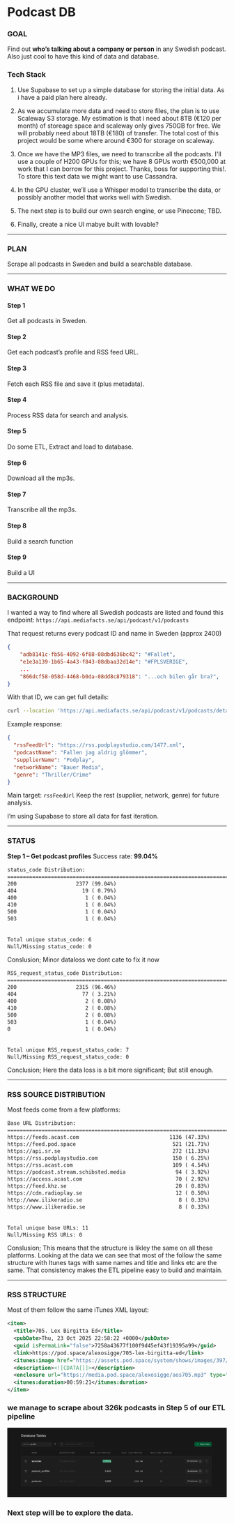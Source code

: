 
# Podcast DB

### GOAL

Find out **who’s talking about a company or person** in any Swedish podcast. Also just cool to have this kind of data and database.


### Tech Stack

1. Use Supabase to set up a simple database for storing the initial data. As i have a paid plan here already.

2. As we accumulate more data and need to store files, the plan is to use Scaleway S3 storage. My estimation is that i need about 8TB (€120 per month) of storeage space and scaleway only gives 750GB for free. We will probably need about 18TB (€180) of transfer. The total cost of this project would be some where around €300 for storage on scaleway.

3. Once we have the MP3 files, we need to transcribe all the podcasts. I'll use a couple of H200 GPUs for this; we have 8 GPUs worth €500,000 at work that I can borrow for this project. Thanks, boss for supporting this!. To store this text data we might want to use Cassandra.

4. In the GPU cluster, we’ll use a Whisper model to transcribe the data, or possibly another model that works well with Swedish.

5. The next step is to build our own search engine, or use Pinecone; TBD.

6. Finally, create a nice UI mabye built with lovable?

---

### PLAN

Scrape all podcasts in Sweden and build a searchable database.

---

### WHAT WE DO

#### Step 1

Get all podcasts in Sweden.

#### Step 2

Get each podcast’s profile and RSS feed URL.

#### Step 3

Fetch each RSS file and save it (plus metadata).

#### Step 4

Process RSS data for search and analysis.


#### Step 5
Do some ETL, Extract and load to database.


#### Step 6 
Download all the mp3s.


#### Step 7
Transcribe all the mp3s.

#### Step 8
Build a search function


#### Step 9
Build a UI

---

### BACKGROUND

I wanted a way to find where all Swedish podcasts are listed and found this endpoint:
`https://api.mediafacts.se/api/podcast/v1/podcasts`

That request returns every podcast ID and name in Sweden (approx 2400)

```json
{
    "adb8141c-fb56-4092-6f88-08dbd636bc42": "#Fallet",
    "e1e3a139-1b65-4a43-f843-08dbaa32d14e": "#FPLSVERIGE",
    ...
    "866dcf58-058d-4468-b0da-08dd8c879318": "...och bilen går bra?",
}
```

With that ID, we can get full details:

```bash
curl --location 'https://api.mediafacts.se/api/podcast/v1/podcasts/details?id=857538db-0c16-4f7d-b053-08dc85405cb3'
```

Example response:

```json
{
  "rssFeedUrl": "https://rss.podplaystudio.com/1477.xml",
  "podcastName": "Fallen jag aldrig glömmer",
  "supplierName": "Podplay",
  "networkName": "Bauer Media",
  "genre": "Thriller/Crime"
}
```

Main target: `rssFeedUrl`
Keep the rest (supplier, network, genre) for future analysis.

I’m using Supabase to store all data for fast iteration.

---

### STATUS

**Step 1 – Get podcast profiles**
Success rate: **99.04%**

```
status_code Distribution:
================================================================================
200                   2377 (99.04%)
404                     19 ( 0.79%)
400                      1 ( 0.04%)
410                      1 ( 0.04%)
500                      1 ( 0.04%)
503                      1 ( 0.04%)


Total unique status_code: 6
Null/Missing status_code: 0
```

Conslusion; Minor dataloss we dont cate to fix it now

```
RSS_request_status_code Distribution:
================================================================================
200                   2315 (96.46%)
404                     77 ( 3.21%)
400                      2 ( 0.08%)
410                      2 ( 0.08%)
500                      2 ( 0.08%)
503                      1 ( 0.04%)
0                        1 ( 0.04%)


Total unique RSS_request_status_code: 7
Null/Missing RSS_request_status_code: 0
```


Conclusion; Here the data loss is a bit more significant; But still enough. 

---

### RSS SOURCE DISTRIBUTION

Most feeds come from a few platforms:

```
Base URL Distribution:
================================================================================
https://feeds.acast.com                             1136 (47.33%)
https://feed.pod.space                               521 (21.71%)
https://api.sr.se                                    272 (11.33%)
https://rss.podplaystudio.com                        150 ( 6.25%)
https://rss.acast.com                                109 ( 4.54%)
https://podcast.stream.schibsted.media                94 ( 3.92%)
https://access.acast.com                              70 ( 2.92%)
https://feed.khz.se                                   20 ( 0.83%)
https://cdn.radioplay.se                              12 ( 0.50%)
http://www.ilikeradio.se                               8 ( 0.33%)
https://www.ilikeradio.se                              8 ( 0.33%)


Total unique base URLs: 11
Null/Missing RSS URLs: 0
```

Conslusion; This means that the structure is likley the same on all these platforms. Looking at the data we can see that most of the follow the same structure with Itunes tags with same names and title and links etc are the same. That consistency makes the ETL pipeline easy to build and maintain.

---

### RSS STRUCTURE

Most of them follow the same iTunes XML layout:

```xml
<item>
  <title>705. Lex Birgitta Ed</title>
  <pubDate>Thu, 23 Oct 2025 22:58:22 +0000</pubDate>
  <guid isPermaLink="false">7258a43677f100f9d45ef43f19395a99</guid>
  <link>https://pod.space/alexosigge/705-lex-birgitta-ed</link>
  <itunes:image href="https://assets.pod.space/system/shows/images/397/fef/88-/large/Alex_och_Sigge.jpg"/>
  <description><![CDATA[]]></description>
  <enclosure url="https://media.pod.space/alexosigge/aos705.mp3" type="audio/mpeg"/>
  <itunes:duration>00:59:21</itunes:duration>
</item>
```


### we manage to scrape about 326k podcasts in Step 5 of our ETL pipeline

![Example screenshot of scraped podcast data](assets/database-supabase.png)


### Next step will be to explore the data.